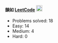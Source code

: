 #### 韻如 [LeetCode](https://leetcode.com/u/l11y0/) <img src="https://raw.githubusercontent.com/MartinHeinz/MartinHeinz/master/wave.gif" width="20px">

* Problems solved: 18
* Easy: 14
* Medium: 4
* Hard: 0
